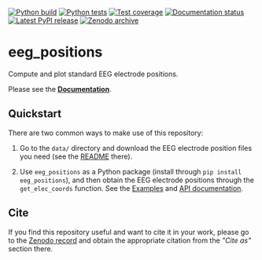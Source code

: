 [![Python build](https://github.com/sappelhoff/eeg_positions/workflows/Python%20build/badge.svg)](https://github.com/sappelhoff/eeg_positions/actions?query=workflow%3A%22Python+build%22)
[![Python tests](https://github.com/sappelhoff/eeg_positions/workflows/Python%20tests/badge.svg)](https://github.com/sappelhoff/eeg_positions/actions?query=workflow%3A%22Python+tests%22)
[![Test coverage](https://codecov.io/gh/sappelhoff/eeg_positions/branch/main/graph/badge.svg)](https://codecov.io/gh/sappelhoff/eeg_positions)
[![Documentation status](https://readthedocs.org/projects/eeg_positions/badge/?version=stable)](https://eeg_positions.readthedocs.io/en/stable/?badge=stable)
[![Latest PyPI release](https://img.shields.io/pypi/v/eeg_positions.svg)](https://pypi.org/project/eeg_positions/)
[![Zenodo archive](https://zenodo.org/badge/136149692.svg)](https://zenodo.org/badge/latestdoi/136149692)

# eeg_positions

Compute and plot standard EEG electrode positions.

Please see the [**Documentation**](https://eeg_positions.readthedocs.io/en/stable/).

## Quickstart

There are two common ways to make use of this repository:

1. Go to the `data/` directory and download the EEG electrode position files you need
   (see the [README](https://github.com/sappelhoff/eeg_positions/tree/main/data) there).

1. Use `eeg_positions` as a Python package (install through `pip install eeg_positions`),
   and then obtain the EEG electrode positions through the `get_elec_coords` function.
   See the [Examples](https://stefanappelhoff.com/eeg_positions/auto_examples/index.html)
   and [API documentation](https://stefanappelhoff.com/eeg_positions/api.html).

## Cite

If you find this repository useful and want to cite it in your work, please go
to the [Zenodo record](https://doi.org/10.5281/zenodo.3718568) and obtain the
appropriate citation from the *"Cite as"* section there.
